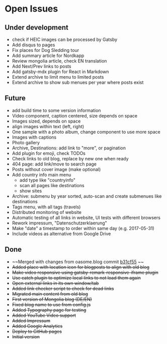 # Open Issues

## Under development

* check if HEIC images can be processed by Gatsby
* Add disqus to pages
* Fix places for Dog Sledding tour
* Add summary article for Nordkapp
* Review mongolia article, check EN translation
* Add Next/Prev links to posts
* Add gatsby-mdx plugin for React in Markdown
* Extend archive to limit menu to limited posts
* Extend archive to show sub menues per year where posts exist
 
## Future

* add build time to some version information
* Video component, caption centered, size depends on space
* Images sized, depends on space
* align images within text (left, right)
* One sample with a photo album, change component to use more space
* Images with captions
* Photo gallery
* Archive, Destinations: add link to "more", or pagination
* Add plugin for emoji, check TODOs
* Check links to old blog, replace by new one when ready
* 404 page: add link/move to search page
* Posts without cover image (make optional)
* Add country info main menu
  * add type like "countryinfo"
  * scan all pages like destinations
  * show sites
* Archive: submenu by year sorted, auto-scan and create submenues like destinations
* Tags menu, with all tags (travels)
* Distributed monitoring of website
* Automatic testing of all links in website, UI tests with different browsers
* Rework impressum, "Datenschutzerklaerung"
* Make "date" a timestamp to order within same day (e.g. 2017-05-31)
* Include videos as alternative from Google Drive

## Done

* ~~Merged with changes from oasome.blog commit [b31cf55](https://github.com/oorestisime/oasome/commit/b31cf551fc72351d579f3123bfade1ac2728507a) ~~
* ~~Added place with location icon for blogposts to align with old blog~~
* ~~Make video responsive using gatsby-remark-responsive-iframe plugin~~
* ~~Use catch plugin to optimize local links to not load them again~~
* ~~Open external links in its own window/tab~~
* ~~Added link checker script to check for dead links~~
* ~~Migrated main content from old blog~~
* ~~First version of Mongolia blog (DE/EN)~~
* ~~Fixed blog name to use from config.js~~
* ~~Added Typography page for testing~~
* ~~Added YouTube Video support~~
* ~~Added Impressum~~
* ~~Added Google Analytics~~
* ~~Deploy to GitHub pages~~
* ~~Initial version~~
